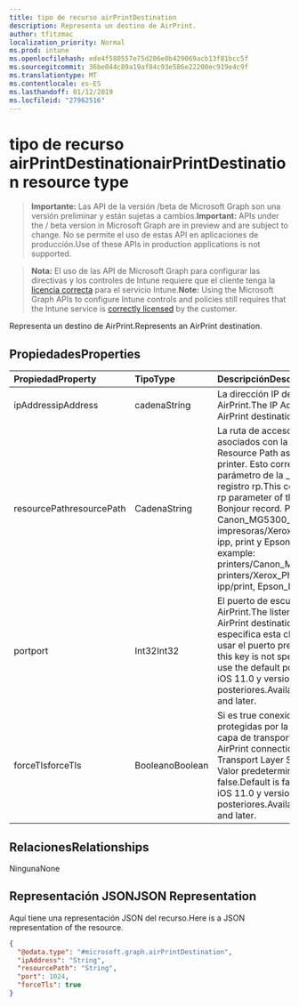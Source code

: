 ```yaml
---
title: tipo de recurso airPrintDestination
description: Representa un destino de AirPrint.
author: tfitzmac
localization_priority: Normal
ms.prod: intune
ms.openlocfilehash: ede4f580557e75d206e0b429069acb13f81bcc5f
ms.sourcegitcommit: 36be044c89a19af84c93e586e22200ec919e4c9f
ms.translationtype: MT
ms.contentlocale: es-ES
ms.lasthandoff: 01/12/2019
ms.locfileid: "27962516"
---
```

# <a name="airprintdestination-resource-type"></a><span data-ttu-id="b6573-103">tipo de recurso airPrintDestination</span><span class="sxs-lookup"><span data-stu-id="b6573-103">airPrintDestination resource type</span></span>

> <span data-ttu-id="b6573-104">**Importante:** Las API de la versión /beta de Microsoft Graph son una versión preliminar y están sujetas a cambios.</span><span class="sxs-lookup"><span data-stu-id="b6573-104">**Important:** APIs under the / beta version in Microsoft Graph are in preview and are subject to change.</span></span> <span data-ttu-id="b6573-105">No se permite el uso de estas API en aplicaciones de producción.</span><span class="sxs-lookup"><span data-stu-id="b6573-105">Use of these APIs in production applications is not supported.</span></span>

> <span data-ttu-id="b6573-106">**Nota:** El uso de las API de Microsoft Graph para configurar las directivas y los controles de Intune requiere que el cliente tenga la [licencia correcta](https://go.microsoft.com/fwlink/?linkid=839381) para el servicio Intune.</span><span class="sxs-lookup"><span data-stu-id="b6573-106">**Note:** Using the Microsoft Graph APIs to configure Intune controls and policies still requires that the Intune service is [correctly licensed](https://go.microsoft.com/fwlink/?linkid=839381) by the customer.</span></span>

<span data-ttu-id="b6573-107">Representa un destino de AirPrint.</span><span class="sxs-lookup"><span data-stu-id="b6573-107">Represents an AirPrint destination.</span></span>
## <a name="properties"></a><span data-ttu-id="b6573-108">Propiedades</span><span class="sxs-lookup"><span data-stu-id="b6573-108">Properties</span></span>
|<span data-ttu-id="b6573-109">Propiedad</span><span class="sxs-lookup"><span data-stu-id="b6573-109">Property</span></span>|<span data-ttu-id="b6573-110">Tipo</span><span class="sxs-lookup"><span data-stu-id="b6573-110">Type</span></span>|<span data-ttu-id="b6573-111">Descripción</span><span class="sxs-lookup"><span data-stu-id="b6573-111">Description</span></span>|
|:---|:---|:---|
|<span data-ttu-id="b6573-112">ipAddress</span><span class="sxs-lookup"><span data-stu-id="b6573-112">ipAddress</span></span>|<span data-ttu-id="b6573-113">cadena</span><span class="sxs-lookup"><span data-stu-id="b6573-113">String</span></span>|<span data-ttu-id="b6573-114">La dirección IP de destino AirPrint.</span><span class="sxs-lookup"><span data-stu-id="b6573-114">The IP Address of the AirPrint destination.</span></span>|
|<span data-ttu-id="b6573-115">resourcePath</span><span class="sxs-lookup"><span data-stu-id="b6573-115">resourcePath</span></span>|<span data-ttu-id="b6573-116">Cadena</span><span class="sxs-lookup"><span data-stu-id="b6573-116">String</span></span>|<span data-ttu-id="b6573-117">La ruta de acceso de recursos asociados con la impresora.</span><span class="sxs-lookup"><span data-stu-id="b6573-117">The Resource Path associated with the printer.</span></span> <span data-ttu-id="b6573-118">Esto corresponde al parámetro de la _ipps.tcp Bonjour registro rp.</span><span class="sxs-lookup"><span data-stu-id="b6573-118">This corresponds to the rp parameter of the _ipps.tcp Bonjour record.</span></span> <span data-ttu-id="b6573-119">Por ejemplo: Canon_MG5300_series/impresoras, impresoras/Xerox_Phaser_7600, ipp, print y Epson_IPP_Printer.</span><span class="sxs-lookup"><span data-stu-id="b6573-119">For example: printers/Canon_MG5300_series, printers/Xerox_Phaser_7600, ipp/print, Epson_IPP_Printer.</span></span>|
|<span data-ttu-id="b6573-120">port</span><span class="sxs-lookup"><span data-stu-id="b6573-120">port</span></span>|<span data-ttu-id="b6573-121">Int32</span><span class="sxs-lookup"><span data-stu-id="b6573-121">Int32</span></span>|<span data-ttu-id="b6573-122">El puerto de escucha del destino AirPrint.</span><span class="sxs-lookup"><span data-stu-id="b6573-122">The listening port of the AirPrint destination.</span></span> <span data-ttu-id="b6573-123">Si no se especifica esta clave AirPrint va a usar el puerto predeterminado.</span><span class="sxs-lookup"><span data-stu-id="b6573-123">If this key is not specified AirPrint will use the default port.</span></span> <span data-ttu-id="b6573-124">Disponible en iOS 11.0 y versiones posteriores.</span><span class="sxs-lookup"><span data-stu-id="b6573-124">Available in iOS 11.0 and later.</span></span>|
|<span data-ttu-id="b6573-125">forceTls</span><span class="sxs-lookup"><span data-stu-id="b6573-125">forceTls</span></span>|<span data-ttu-id="b6573-126">Booleano</span><span class="sxs-lookup"><span data-stu-id="b6573-126">Boolean</span></span>|<span data-ttu-id="b6573-127">Si es true conexiones AirPrint están protegidas por la seguridad de capa de transporte (TLS).</span><span class="sxs-lookup"><span data-stu-id="b6573-127">If true AirPrint connections are secured by Transport Layer Security (TLS).</span></span> <span data-ttu-id="b6573-128">Valor predeterminado es false.</span><span class="sxs-lookup"><span data-stu-id="b6573-128">Default is false.</span></span> <span data-ttu-id="b6573-129">Disponible en iOS 11.0 y versiones posteriores.</span><span class="sxs-lookup"><span data-stu-id="b6573-129">Available in iOS 11.0 and later.</span></span>|

## <a name="relationships"></a><span data-ttu-id="b6573-130">Relaciones</span><span class="sxs-lookup"><span data-stu-id="b6573-130">Relationships</span></span>
<span data-ttu-id="b6573-131">Ninguna</span><span class="sxs-lookup"><span data-stu-id="b6573-131">None</span></span>
## <a name="json-representation"></a><span data-ttu-id="b6573-132">Representación JSON</span><span class="sxs-lookup"><span data-stu-id="b6573-132">JSON Representation</span></span>
<span data-ttu-id="b6573-133">Aquí tiene una representación JSON del recurso.</span><span class="sxs-lookup"><span data-stu-id="b6573-133">Here is a JSON representation of the resource.</span></span>
<!-- {
  "blockType": "resource",
  "@odata.type": "microsoft.graph.airPrintDestination"
}
-->
``` json
{
  "@odata.type": "#microsoft.graph.airPrintDestination",
  "ipAddress": "String",
  "resourcePath": "String",
  "port": 1024,
  "forceTls": true
}
```






